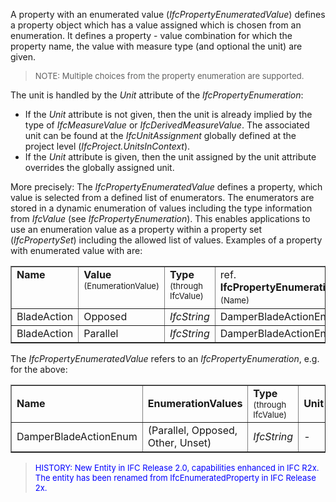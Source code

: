 ﻿A property with an enumerated value (_IfcPropertyEnumeratedValue_) defines a property object which has a value assigned which is chosen from an enumeration. It defines a property - value combination for which the property name, the value with measure type (and optional the unit) are given.

> <font size="-1">NOTE: Multiple choices from the property enumeration
		  are supported.</font>
>

The unit is handled by the _Unit_ attribute of the _IfcPropertyEnumeration_:

* If the _Unit_ attribute is not given, then the unit is already implied by the type of _IfcMeasureValue_ or _IfcDerivedMeasureValue_. The associated unit can be found at the _IfcUnitAssignment_ globally defined at the project level (_IfcProject.UnitsInContext_).
*  If the _Unit_ attribute is given, then the unit assigned by the unit attribute overrides the globally assigned unit.

More precisely: The _IfcPropertyEnumeratedValue_ defines a property, which value is selected from a defined list of enumerators. The enumerators are stored in a dynamic enumeration of values including the type information from _IfcValue_ (see _IfcPropertyEnumeration_). This enables applications to use an enumeration value as a property within a property set (_IfcPropertySet_) including the allowed list of values. Examples of a property with enumerated value with are:

<table cellpadding="2" cellspacing="2" border="1" width="600"> 
		<tr valign="TOP"> 
		  <td valign="TOP" width="15%"><b>Name&nbsp;</b></td> 
		  <td valign="TOP" width="30%"><b>Value<br></b><font size="-1">(EnumerationValue)</font></td> 
		  <td valign="TOP"><b>Type <br></b><font size="-1">(through
			 IfcValue)</font></td> 
		  <td valign="TOP">ref.<b> IfcPropertyEnumeration<br></b><font size="-1">(Name)</font>&nbsp;</td> 
		</tr> 
		<tr> 
		  <td>BladeAction</td> 
		  <td>Opposed</td> 
		  <td width="25%"><i>IfcString</i></td> 
		  <td width="30%">DamperBladeActionEnum</td> 
		</tr> 
		<tr> 
		  <td>BladeAction</td> 
		  <td>Parallel</td> 
		  <td width="25%"><i>IfcString</i></td> 
		  <td width="30%">DamperBladeActionEnum</td> 
		</tr> 
	 </table>

The _IfcPropertyEnumeratedValue_ refers to an _IfcPropertyEnumeration_, e.g. for the above:

<table cellpadding="2" cellspacing="2" border="1" width="600"> 
		<tr> 
		  <td width="30%"><b>Name</b></td> 
		  <td width="30%"><b>EnumerationValues</b></td> 
		  <td width="25%"><b>Type <br></b><font size="-1">(through
			 IfcValue)</font></td> 
		  <td width="15%"><b>Unit</b></td> 
		</tr> 
		<tr> 
		  <td>DamperBladeActionEnum</td> 
		  <td>(Parallel, Opposed, Other, Unset)</td> 
		  <td><i>IfcString</i></td> 
		  <td>-</td> 
		</tr> 
	 </table>

> <font color="#0000FF" size="-1">HISTORY: New Entity in IFC Release
		  2.0, capabilities enhanced in IFC R2x. The entity has been renamed from
		  IfcEnumeratedProperty in IFC Release 2x.</font>
>